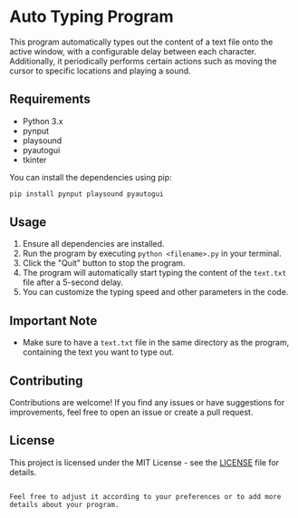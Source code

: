 # Auto Typing Program

This program automatically types out the content of a text file onto the active window, with a configurable delay between each character. Additionally, it periodically performs certain actions such as moving the cursor to specific locations and playing a sound.

## Requirements

- Python 3.x
- pynput
- playsound
- pyautogui
- tkinter

You can install the dependencies using pip:

```bash
pip install pynput playsound pyautogui
```

## Usage

1. Ensure all dependencies are installed.
2. Run the program by executing `python <filename>.py` in your terminal.
3. Click the "Quit" button to stop the program.
4. The program will automatically start typing the content of the `text.txt` file after a 5-second delay.
5. You can customize the typing speed and other parameters in the code.

## Important Note

- Make sure to have a `text.txt` file in the same directory as the program, containing the text you want to type out.

## Contributing

Contributions are welcome! If you find any issues or have suggestions for improvements, feel free to open an issue or create a pull request.

## License

This project is licensed under the MIT License - see the [LICENSE](LICENSE) file for details.
```

Feel free to adjust it according to your preferences or to add more details about your program.
